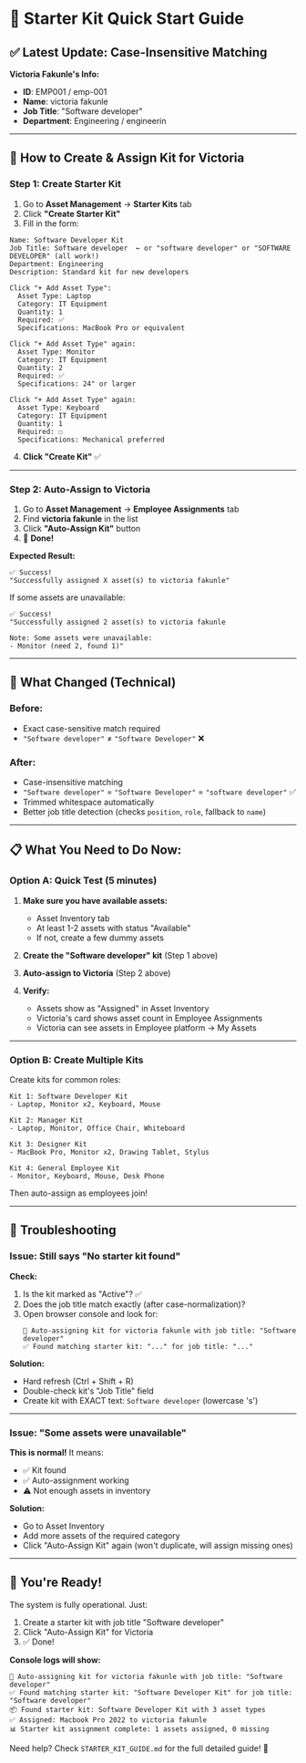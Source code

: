 # 🚀 Starter Kit Quick Start Guide

## ✅ Latest Update: Case-Insensitive Matching

**Victoria Fakunle's Info:**
- **ID**: EMP001 / emp-001
- **Name**: victoria fakunle
- **Job Title**: "Software developer"
- **Department**: Engineering / engineerin

---

## 🎯 **How to Create & Assign Kit for Victoria**

### **Step 1: Create Starter Kit**

1. Go to **Asset Management** → **Starter Kits** tab
2. Click **"Create Starter Kit"**
3. Fill in the form:

```
Name: Software Developer Kit
Job Title: Software developer  ← or "software developer" or "SOFTWARE DEVELOPER" (all work!)
Department: Engineering
Description: Standard kit for new developers

Click "+ Add Asset Type":
  Asset Type: Laptop
  Category: IT Equipment
  Quantity: 1
  Required: ✅
  Specifications: MacBook Pro or equivalent

Click "+ Add Asset Type" again:
  Asset Type: Monitor
  Category: IT Equipment
  Quantity: 2
  Required: ✅
  Specifications: 24" or larger

Click "+ Add Asset Type" again:
  Asset Type: Keyboard
  Category: IT Equipment
  Quantity: 1
  Required: ☐
  Specifications: Mechanical preferred
```

4. **Click "Create Kit"** ✅

---

### **Step 2: Auto-Assign to Victoria**

1. Go to **Asset Management** → **Employee Assignments** tab
2. Find **victoria fakunle** in the list
3. Click **"Auto-Assign Kit"** button
4. 🎉 **Done!**

**Expected Result:**
```
✅ Success!
"Successfully assigned X asset(s) to victoria fakunle"
```

If some assets are unavailable:
```
✅ Success!
"Successfully assigned 2 asset(s) to victoria fakunle

Note: Some assets were unavailable:
- Monitor (need 2, found 1)"
```

---

## 🔧 **What Changed (Technical)**

### **Before:**
- Exact case-sensitive match required
- `"Software developer"` ≠ `"Software Developer"` ❌

### **After:**
- Case-insensitive matching
- `"Software developer"` = `"Software Developer"` = `"software developer"` ✅
- Trimmed whitespace automatically
- Better job title detection (checks `position`, `role`, fallback to `name`)

---

## 📋 **What You Need to Do Now:**

### **Option A: Quick Test (5 minutes)**

1. **Make sure you have available assets:**
   - Asset Inventory tab
   - At least 1-2 assets with status "Available"
   - If not, create a few dummy assets

2. **Create the "Software developer" kit** (Step 1 above)

3. **Auto-assign to Victoria** (Step 2 above)

4. **Verify:**
   - Assets show as "Assigned" in Asset Inventory
   - Victoria's card shows asset count in Employee Assignments
   - Victoria can see assets in Employee platform → My Assets

---

### **Option B: Create Multiple Kits**

Create kits for common roles:

```
Kit 1: Software Developer Kit
- Laptop, Monitor x2, Keyboard, Mouse

Kit 2: Manager Kit
- Laptop, Monitor, Office Chair, Whiteboard

Kit 3: Designer Kit
- MacBook Pro, Monitor x2, Drawing Tablet, Stylus

Kit 4: General Employee Kit
- Monitor, Keyboard, Mouse, Desk Phone
```

Then auto-assign as employees join!

---

## 🐛 **Troubleshooting**

### **Issue: Still says "No starter kit found"**

**Check:**
1. Is the kit marked as "Active"? ✅
2. Does the job title match exactly (after case-normalization)?
3. Open browser console and look for:
   ```
   🎯 Auto-assigning kit for victoria fakunle with job title: "Software developer"
   ✅ Found matching starter kit: "..." for job title: "..."
   ```

**Solution:**
- Hard refresh (Ctrl + Shift + R)
- Double-check kit's "Job Title" field
- Create kit with EXACT text: `Software developer` (lowercase 's')

---

### **Issue: "Some assets were unavailable"**

**This is normal!** It means:
- ✅ Kit found
- ✅ Auto-assignment working
- ⚠️ Not enough assets in inventory

**Solution:**
- Go to Asset Inventory
- Add more assets of the required category
- Click "Auto-Assign Kit" again (won't duplicate, will assign missing ones)

---

## 🎉 **You're Ready!**

The system is fully operational. Just:
1. Create a starter kit with job title "Software developer"
2. Click "Auto-Assign Kit" for Victoria
3. ✅ Done!

**Console logs will show:**
```
🎯 Auto-assigning kit for victoria fakunle with job title: "Software developer"
✅ Found matching starter kit: "Software Developer Kit" for job title: "Software developer"
📦 Found starter kit: Software Developer Kit with 3 asset types
✅ Assigned: Macbook Pro 2022 to victoria fakunle
📊 Starter kit assignment complete: 1 assets assigned, 0 missing
```

Need help? Check `STARTER_KIT_GUIDE.md` for the full detailed guide! 🚀
